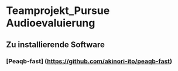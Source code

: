 # Teamprojekt_Pursue Audioevaluierung
## Zu installierende Software
### [Peaqb-fast] (https://github.com/akinori-ito/peaqb-fast)
